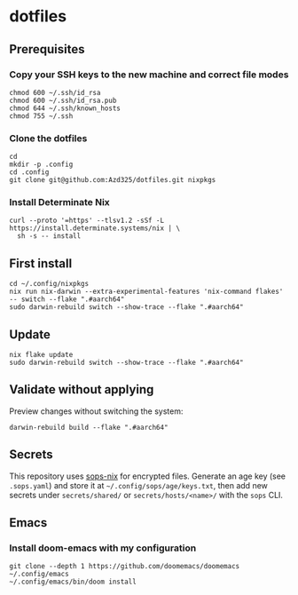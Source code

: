 # dotfiles

## Prerequisites

### Copy your SSH keys to the new machine and correct file modes

```shell
chmod 600 ~/.ssh/id_rsa
chmod 600 ~/.ssh/id_rsa.pub
chmod 644 ~/.ssh/known_hosts
chmod 755 ~/.ssh
```

### Clone the dotfiles

```shell
cd
mkdir -p .config
cd .config
git clone git@github.com:Azd325/dotfiles.git nixpkgs
```

### Install Determinate Nix

```shell
curl --proto '=https' --tlsv1.2 -sSf -L https://install.determinate.systems/nix | \
  sh -s -- install
```

## First install

```shell
cd ~/.config/nixpkgs
nix run nix-darwin --extra-experimental-features 'nix-command flakes' -- switch --flake ".#aarch64"
sudo darwin-rebuild switch --show-trace --flake ".#aarch64"
```

## Update

```shell
nix flake update
sudo darwin-rebuild switch --show-trace --flake ".#aarch64"
```

## Validate without applying

Preview changes without switching the system:

```shell
darwin-rebuild build --flake ".#aarch64"
```

## Secrets

This repository uses [sops-nix](https://github.com/Mic92/sops-nix) for encrypted
files. Generate an age key (see `.sops.yaml`) and store it at
`~/.config/sops/age/keys.txt`, then add new secrets under `secrets/shared/` or
`secrets/hosts/<name>/` with the `sops` CLI.

## Emacs

### Install doom-emacs with my configuration

```shell
git clone --depth 1 https://github.com/doomemacs/doomemacs ~/.config/emacs
~/.config/emacs/bin/doom install
```
